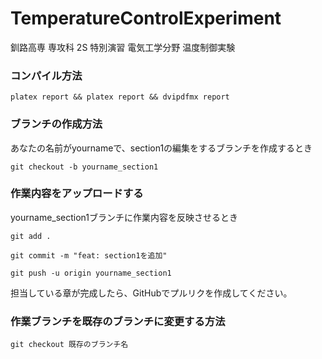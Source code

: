 # TemperatureControlExperiment
釧路高専 専攻科 2S 特別演習 電気工学分野 温度制御実験

### コンパイル方法
```
platex report && platex report && dvipdfmx report  
```

### ブランチの作成方法
あなたの名前がyournameで、section1の編集をするブランチを作成するとき
```
git checkout -b yourname_section1
```

### 作業内容をアップロードする
yourname_section1ブランチに作業内容を反映させるとき
```
git add .
```
```
git commit -m "feat: section1を追加"
```
```
git push -u origin yourname_section1
```
担当している章が完成したら、GitHubでプルリクを作成してください。

### 作業ブランチを既存のブランチに変更する方法
```
git checkout 既存のブランチ名
```